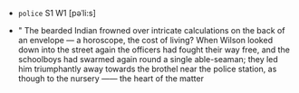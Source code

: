 - `police` S1 W1 [pəˈli:s]



- " The bearded Indian frowned over intricate calculations on the back of an envelope — a horoscope, the cost of living? When Wilson looked down into the street again the officers had fought their way free, and the schoolboys had swarmed again round a single able-seaman; they led him triumphantly away towards the brothel near the police station, as though to the nursery —— the heart of the matter